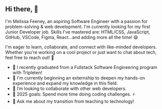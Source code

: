 ## Hi there, 👋
I'm Melissa Feeney, an aspiring Software Engineer with a passion for problem-solving & web development. I'm currently looking for my first Junior Developer job.  Skills I've mastered are: HTML/CSS, JavaScript, GitHub, VSCode, Figma, React...and adding more all the time! 😄

I'm eager to learn, collaborate, and connect with like-minded developers. Whether you're working on a cool project or just want to chat about tech, feel free to reach out! 🚀


- 🔭 I recently graduated from a Fullstack Software Engineering program with Tripleten!
- 🌱 I'm currently beginning an externship to deepen my hands-on experience and expand my knowledge in this field.
- 👯 I’m looking to collaborate with other web developers.
- 🥅 2025 goals: Spend more time doing coding challenges. ⚡️
- 💬 Ask me about my transition from teaching to technology! 
